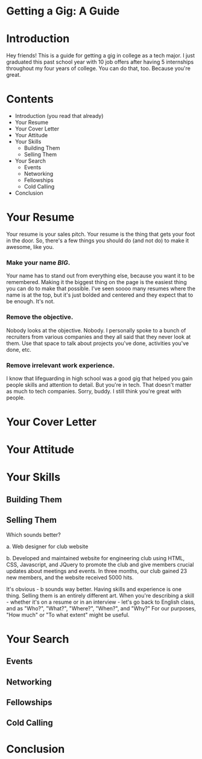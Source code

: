 Getting a Gig: A Guide
=============

# Introduction

Hey friends!
This is a guide for getting a gig in college as a tech major.  I just graduated this past school year with 10 job offers after having 5 internships throughout my four years of college.  You can do that, too.  Because you're great.

# Contents
- Introduction (you read that already)
- Your Resume
- Your Cover Letter
- Your Attitude
- Your Skills
  - Building Them
  - Selling Them
- Your Search
  - Events
  - Networking
  - Fellowships
  - Cold Calling
- Conclusion

# Your Resume

Your resume is your sales pitch.  Your resume is the thing that gets your foot in the door.  So, there's a few things you should do (and not do) to make it awesome, like you.

### Make your name *BIG*.
Your name has to stand out from everything else, because you want it to be remembered.  Making it the biggest thing on the page is the easiest thing you can do to make that possible.  I've seen soooo many resumes where the name is at the top, but it's just bolded and centered and they expect that to be enough.  It's not.  

### Remove the objective.
Nobody looks at the objective.  Nobody.  I personally spoke to a bunch of recruiters from various companies and they all said that they never look at them.  Use that space to talk about projects you've done, activities you've done, etc.

### Remove irrelevant work experience.
I know that lifeguarding in high school was a good gig that helped you gain people skills and attention to detail.  But you're in tech.  That doesn't matter as much to tech companies.  Sorry, buddy.  I still think you're great with people.

# Your Cover Letter
# Your Attitude
# Your Skills
## Building Them
## Selling Them
Which sounds better?

a. Web designer for club website

b. Developed and maintained website for engineering club using HTML, CSS, Javascript, and JQuery to promote the club and give members crucial updates about meetings and events. In three months, our club gained 23 new members, and the website received 5000 hits.

It's obvious - b sounds way better. Having skills and experience is one thing. Selling them is an entirely different art. When you're describing a skill - whether it's on a resume or in an interview - let's go back to English class, and as "Who?", "What?", "Where?", "When?", and "Why?" For our purposes, "How much" or "To what extent" might be useful.

# Your Search
## Events
## Networking
## Fellowships
## Cold Calling
# Conclusion
